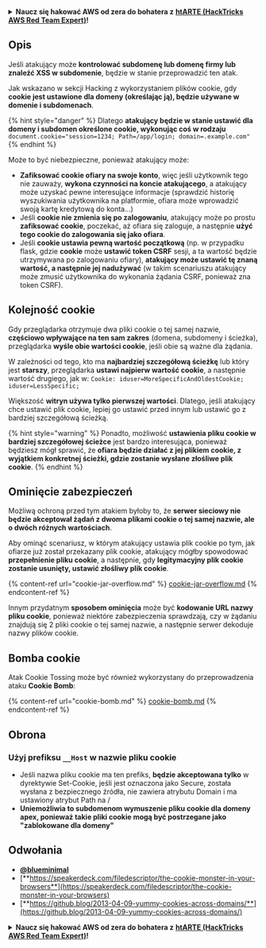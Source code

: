 <details>

<summary><strong>Naucz się hakować AWS od zera do bohatera z</strong> <a href="https://training.hacktricks.xyz/courses/arte"><strong>htARTE (HackTricks AWS Red Team Expert)</strong></a><strong>!</strong></summary>

Inne sposoby wsparcia HackTricks:

* Jeśli chcesz zobaczyć swoją **firmę reklamowaną w HackTricks** lub **pobrać HackTricks w formacie PDF**, sprawdź [**SUBSCRIPTION PLANS**](https://github.com/sponsors/carlospolop)!
* Zdobądź [**oficjalne gadżety PEASS & HackTricks**](https://peass.creator-spring.com)
* Odkryj [**Rodzinę PEASS**](https://opensea.io/collection/the-peass-family), naszą kolekcję ekskluzywnych [**NFT**](https://opensea.io/collection/the-peass-family)
* **Dołącz do** 💬 [**grupy Discord**](https://discord.gg/hRep4RUj7f) lub [**grupy telegramowej**](https://t.me/peass) lub **śledź** nas na **Twitterze** 🐦 [**@carlospolopm**](https://twitter.com/hacktricks_live)**.**
* **Podziel się swoimi sztuczkami hakerskimi, przesyłając PR-y do** [**HackTricks**](https://github.com/carlospolop/hacktricks) i [**HackTricks Cloud**](https://github.com/carlospolop/hacktricks-cloud) repozytoriów GitHub.

</details>


## Opis

Jeśli atakujący może **kontrolować subdomenę lub domenę firmy lub znaleźć XSS w subdomenie**, będzie w stanie przeprowadzić ten atak.

Jak wskazano w sekcji Hacking z wykorzystaniem plików cookie, gdy **cookie jest ustawione dla domeny (określając ją), będzie używane w domenie i subdomenach**.

{% hint style="danger" %}
Dlatego **atakujący będzie w stanie ustawić dla domeny i subdomen określone cookie, wykonując coś w rodzaju** `document.cookie="session=1234; Path=/app/login; domain=.example.com"`
{% endhint %}

Może to być niebezpieczne, ponieważ atakujący może:

* **Zafiksować cookie ofiary na swoje konto**, więc jeśli użytkownik tego nie zauważy, **wykona czynności na koncie atakującego**, a atakujący może uzyskać pewne interesujące informacje (sprawdzić historię wyszukiwania użytkownika na platformie, ofiara może wprowadzić swoją kartę kredytową do konta...)
* Jeśli **cookie nie zmienia się po zalogowaniu**, atakujący może po prostu **zafiksować cookie**, poczekać, aż ofiara się zaloguje, a następnie **użyć tego cookie do zalogowania się jako ofiara**.
* Jeśli **cookie ustawia pewną wartość początkową** (np. w przypadku flask, gdzie **cookie** może **ustawić token CSRF** sesji, a ta wartość będzie utrzymywana po zalogowaniu ofiary), **atakujący może ustawić tę znaną wartość, a następnie jej nadużywać** (w takim scenariuszu atakujący może zmusić użytkownika do wykonania żądania CSRF, ponieważ zna token CSRF).

## Kolejność cookie

Gdy przeglądarka otrzymuje dwa pliki cookie o tej samej nazwie, **częściowo wpływające na ten sam zakres** (domena, subdomeny i ścieżka), przeglądarka **wyśle obie wartości cookie**, jeśli obie są ważne dla żądania.

W zależności od tego, kto ma **najbardziej szczegółową ścieżkę** lub który jest **starszy**, przeglądarka **ustawi najpierw wartość cookie**, a następnie wartość drugiego, jak w: `Cookie: iduser=MoreSpecificAndOldestCookie; iduser=LessSpecific;`

Większość **witryn używa tylko pierwszej wartości**. Dlatego, jeśli atakujący chce ustawić plik cookie, lepiej go ustawić przed innym lub ustawić go z bardziej szczegółową ścieżką.

{% hint style="warning" %}
Ponadto, możliwość **ustawienia pliku cookie w bardziej szczegółowej ścieżce** jest bardzo interesująca, ponieważ będziesz mógł sprawić, że **ofiara będzie działać z jej plikiem cookie, z wyjątkiem konkretnej ścieżki, gdzie zostanie wysłane złośliwe plik cookie**.
{% endhint %}

## Ominięcie zabezpieczeń

Możliwą ochroną przed tym atakiem byłoby to, że **serwer sieciowy nie będzie akceptował żądań z dwoma plikami cookie o tej samej nazwie, ale o dwóch różnych wartościach**.

Aby ominąć scenariusz, w którym atakujący ustawia plik cookie po tym, jak ofiarze już został przekazany plik cookie, atakujący mógłby spowodować **przepełnienie pliku cookie**, a następnie, gdy **legitymacyjny plik cookie zostanie usunięty, ustawić złośliwy plik cookie**.

{% content-ref url="cookie-jar-overflow.md" %}
[cookie-jar-overflow.md](cookie-jar-overflow.md)
{% endcontent-ref %}

Innym przydatnym **sposobem ominięcia** może być **kodowanie URL nazwy pliku cookie**, ponieważ niektóre zabezpieczenia sprawdzają, czy w żądaniu znajdują się 2 pliki cookie o tej samej nazwie, a następnie serwer dekoduje nazwy plików cookie.

## Bomba cookie

Atak Cookie Tossing może być również wykorzystany do przeprowadzenia ataku **Cookie Bomb**:

{% content-ref url="cookie-bomb.md" %}
[cookie-bomb.md](cookie-bomb.md)
{% endcontent-ref %}

## Obrona

### **Użyj prefiksu `__Host` w nazwie pliku cookie**

* Jeśli nazwa pliku cookie ma ten prefiks, **będzie akceptowana tylko** w dyrektywie Set-Cookie, jeśli jest oznaczona jako Secure, została wysłana z bezpiecznego źródła, nie zawiera atrybutu Domain i ma ustawiony atrybut Path na /
* **Uniemożliwia to subdomenom wymuszenie pliku cookie dla domeny apex, ponieważ takie pliki cookie mogą być postrzegane jako "zablokowane dla domeny"**

## Odwołania

* [**@blueminimal**](https://twitter.com/blueminimal)
* [**https://speakerdeck.com/filedescriptor/the-cookie-monster-in-your-browsers**](https://speakerdeck.com/filedescriptor/the-cookie-monster-in-your-browsers)
* [**https://github.blog/2013-04-09-yummy-cookies-across-domains/**](https://github.blog/2013-04-09-yummy-cookies-across-domains/)


<details>

<summary><strong>Naucz się hakować AWS od zera do bohatera z</strong> <a href="https://training.hacktricks.xyz/courses/arte"><strong>htARTE (HackTricks AWS Red Team Expert)</strong></a><strong>!</strong></summary>

Inne sposoby wsparcia HackTricks:

* Jeśli chcesz zobaczyć swoją **firmę reklamowaną w HackTricks** lub **pobrać HackTricks w formacie PDF**, sprawdź [**SUBSCRIPTION PLANS**](https://github.com/sponsors/carlospolop)!
* Zdobądź [**oficjalne gadżety PEASS & HackTricks**](https://peass.creator-spring.com)
* Odkryj [**Rodzinę PEASS**](https://opensea.io/collection/the-peass-family), naszą kolekcję ekskluzywnych [**NFT**](https://opensea.io/collection/the-peass-family)
* **Dołącz do** 💬 [**grupy Discord**](https://discord.gg/hRep4RUj7f) lub [**grupy telegramowej**](https://t.me/peass) lub **śledź** nas na **Twitterze** 🐦 [**@carlospolopm**](https://twitter.com/hacktricks_live)**.**
* **Podziel się swoimi sztuczkami hakerskimi, przesyłając PR-y do** [**HackTricks**](https://github.com/carlospolop/hacktricks) i [**HackTricks Cloud**](https://github.com/carlospolop/hacktricks-cloud) repozytoriów GitHub.

</details>
